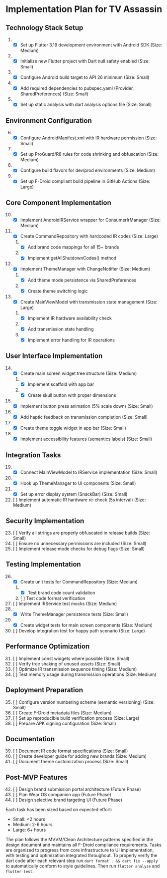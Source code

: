 # Implementation Plan for TV Assassin

## Technology Stack Setup
1. - [x] Set up Flutter 3.19 development environment with Android SDK (Size: Medium)
2. - [x] Initialize new Flutter project with Dart null safety enabled (Size: Small)
3. - [x] Configure Android build target to API 26 minimum (Size: Small)
4. - [x] Add required dependencies to pubspec.yaml (Provider, SharedPreferences) (Size: Small)
5. - [x] Set up static analysis with dart analysis options file (Size: Small)

## Environment Configuration
6. - [x] Configure AndroidManifest.xml with IR hardware permission (Size: Small)
7. - [x] Set up ProGuard/R8 rules for code shrinking and obfuscation (Size: Medium)
8. - [x] Configure build flavors for dev/prod environments (Size: Medium)
9. - [x] Set up F-Droid compliant build pipeline in GitHub Actions (Size: Large)

## Core Component Implementation
10. - [x] Implement AndroidIRService wrapper for ConsumerIrManager (Size: Medium)
11. - [x] Create CommandRepository with hardcoded IR codes (Size: Large)
    1. - [x] Add brand code mappings for all 15+ brands
    2. - [x] Implement getAllShutdownCodes() method
12. - [x] Implement ThemeManager with ChangeNotifier (Size: Medium)
    1. - [x] Add theme mode persistence via SharedPreferences
    2. - [x] Create theme switching logic
13. - [x] Create MainViewModel with transmission state management (Size: Large)
    1. - [x] Implement IR hardware availability check
    2. - [x] Add transmission state handling
    3. - [x] Implement error handling for IR operations

## User Interface Implementation
14. - [x] Create main screen widget tree structure (Size: Medium)
    1. - [x] Implement scaffold with app bar
    2. - [x] Create skull button with proper dimensions
15. - [x] Implement button press animation (5% scale down) (Size: Small)
16. - [x] Add haptic feedback on transmission completion (Size: Small)
17. - [x] Create theme toggle widget in app bar (Size: Small)
18. - [x] Implement accessibility features (semantics labels) (Size: Small)

## Integration Tasks
19. - [x] Connect MainViewModel to IRService implementation (Size: Small)
20. - [x] Hook up ThemeManager to UI components (Size: Small)
21. - [x] Set up error display system (SnackBar) (Size: Small)
22. [ ] Implement automatic IR hardware re-check (5s interval) (Size: Medium)

## Security Implementation
23. [ ] Verify all strings are properly obfuscated in release builds (Size: Small)
24. [ ] Ensure no unnecessary permissions are included (Size: Small)
25. [ ] Implement release mode checks for debug flags (Size: Small)

## Testing Implementation
26. - [x] Create unit tests for CommandRepository (Size: Medium)
    1. - [x] Test brand code count validation
    2. [ ] Test code format verification
27. [ ] Implement IRService test mocks (Size: Medium)
28. - [x] Write ThemeManager persistence tests (Size: Small)
29. - [x] Create widget tests for main screen components (Size: Medium)
30. [ ] Develop integration test for happy path scenario (Size: Large)

## Performance Optimization
31. [ ] Implement const widgets where possible (Size: Small)
32. [ ] Verify tree shaking of unused assets (Size: Small)
33. [ ] Optimize IR transmission sequence timing (Size: Medium)
34. [ ] Test memory usage during transmission operations (Size: Medium)

## Deployment Preparation
35. [ ] Configure version numbering scheme (semantic versioning) (Size: Small)
36. [ ] Create F-Droid metadata files (Size: Medium)
37. [ ] Set up reproducible build verification process (Size: Large)
38. [ ] Prepare APK signing configuration (Size: Small)

## Documentation
39. [ ] Document IR code format specifications (Size: Small)
40. [ ] Create developer guide for adding new brands (Size: Medium)
41. [ ] Document theme customization process (Size: Small)

## Post-MVP Features
42. [ ] Design brand submission portal architecture (Future Phase)
43. [ ] Plan Wear OS companion app (Future Phase)
44. [ ] Design selective brand targeting UI (Future Phase)

Each task has been sized based on expected effort:
- Small: <2 hours
- Medium: 2-6 hours
- Large: 6+ hours

The plan follows the MVVM/Clean Architecture patterns specified in the design document and maintains all F-Droid compliance requirements. Tasks are organized to progress from core infrastructure to UI implementation, with testing and optimization integrated throughout. To properly verify the dart code after each relevant step run `dart format . && dart fix --apply` to automatically conform to style guidelines. Then run `flutter analyze` and `flutter test`.
